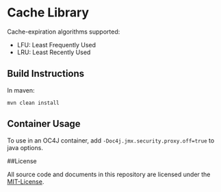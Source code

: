 # Cache Library

Cache-expiration algorithms supported: 
* LFU: Least Frequently Used 
* LRU: Least Recently Used

## Build Instructions

In maven:
```
mvn clean install
```

## Container Usage
To use in an OC4J container, add ```-Doc4j.jmx.security.proxy.off=true``` to java options.


##License


All source code and documents in this repository are licensed under the [MIT-License](http://opensource.org/licenses/MIT).


